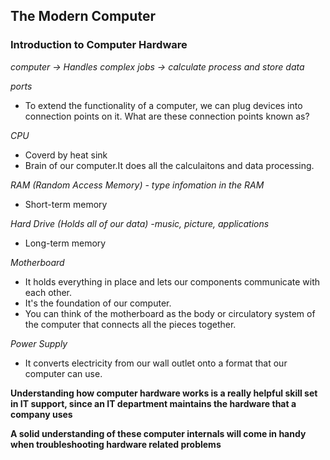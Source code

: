 ## The Modern Computer

### Introduction to Computer Hardware
*computer -> Handles complex jobs -> calculate process and store data*


*ports*
- To extend the functionality of a computer, we can plug devices into connection points on it. What are these connection points known as?

*CPU*
- Coverd by heat sink
- Brain of our computer.It does all the calculaitons and data processing.
  
*RAM (Random Access Memory) - type infomation in the RAM*
- Short-term memory  

*Hard Drive (Holds all of our data) -music, picture, applications*
- Long-term memory


*Motherboard*

- It holds everything in place and lets our components communicate with each other. 
- It's the foundation of our computer. 
- You can think of the motherboard as the body or circulatory system of the computer that connects all the pieces together. 


*Power Supply*

- It converts electricity from our wall outlet onto a format that our computer can use.
  

**Understanding how computer hardware works is a really helpful skill set in IT support, since an IT department maintains the hardware that a company uses**

**A solid understanding of these computer internals will come in handy when troubleshooting hardware related problems**